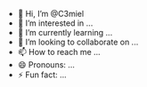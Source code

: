 - 👋 Hi, I’m @C3miel
- 👀 I’m interested in ...
- 🌱 I’m currently learning ...
- 💞️ I’m looking to collaborate on ...
- 📫 How to reach me ...
- 😄 Pronouns: ...
- ⚡ Fun fact: ...

<!---
C3miel/C3miel is a ✨ special ✨ repository because its `README.md` (this file) appears on your GitHub profile.
You can click the Preview link to take a look at your changes.
--->
